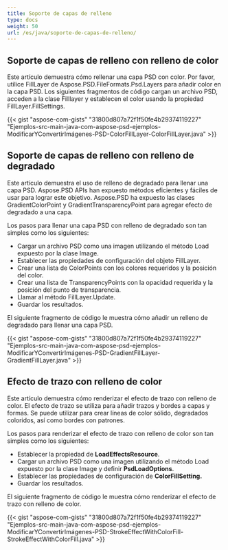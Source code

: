 ```yaml
---
title: Soporte de capas de relleno
type: docs
weight: 50
url: /es/java/soporte-de-capas-de-relleno/
---
```


## **Soporte de capas de relleno con relleno de color**
Este artículo demuestra cómo rellenar una capa PSD con color. Por favor, utilice FillLayer de Aspose.PSD.FileFormats.Psd.Layers para añadir color en la capa PSD. Los siguientes fragmentos de código cargan un archivo PSD, acceden a la clase Filllayer y establecen el color usando la propiedad FillLayer.FillSettings.

{{< gist "aspose-com-gists" "31800d807a72f1f50fe4b29374119227" "Ejemplos-src-main-java-com-aspose-psd-ejemplos-ModificarYConvertirImágenes-PSD-ColorFillLayer-ColorFillLayer.java" >}}
## **Soporte de capas de relleno con relleno de degradado**
Este artículo demuestra el uso de relleno de degradado para llenar una capa PSD. Aspose.PSD APIs han expuesto métodos eficientes y fáciles de usar para lograr este objetivo. Aspose.PSD ha expuesto las clases GradientColorPoint y GradientTransparencyPoint para agregar efecto de degradado a una capa.

Los pasos para llenar una capa PSD con relleno de degradado son tan simples como los siguientes:

- Cargar un archivo PSD como una imagen utilizando el método Load expuesto por la clase Image.
- Establecer las propiedades de configuración del objeto FillLayer.
- Crear una lista de ColorPoints con los colores requeridos y la posición del color.
- Crear una lista de TransparencyPoints con la opacidad requerida y la posición del punto de transparencia.
- Llamar al método FillLayer.Update.
- Guardar los resultados.

El siguiente fragmento de código le muestra cómo añadir un relleno de degradado para llenar una capa PSD.

{{< gist "aspose-com-gists" "31800d807a72f1f50fe4b29374119227" "Ejemplos-src-main-java-com-aspose-psd-ejemplos-ModificarYConvertirImágenes-PSD-GradientFillLayer-GradientFillLayer.java" >}}


## **Efecto de trazo con relleno de color**
Este artículo demuestra cómo renderizar el efecto de trazo con relleno de color. El efecto de trazo se utiliza para añadir trazos y bordes a capas y formas. Se puede utilizar para crear líneas de color sólido, degradados coloridos, así como bordes con patrones.

Los pasos para renderizar el efecto de trazo con relleno de color son tan simples como los siguientes:

- Establecer la propiedad de **LoadEffectsResource**.
- Cargar un archivo PSD como una imagen utilizando el método Load expuesto por la clase Image y definir **PsdLoadOptions**.
- Establecer las propiedades de configuración de **ColorFillSetting.**
- Guardar los resultados.

El siguiente fragmento de código le muestra cómo renderizar el efecto de trazo con relleno de color.

{{< gist "aspose-com-gists" "31800d807a72f1f50fe4b29374119227" "Ejemplos-src-main-java-com-aspose-psd-ejemplos-ModificarYConvertirImágenes-PSD-StrokeEffectWithColorFill-StrokeEffectWithColorFill.java" >}}



